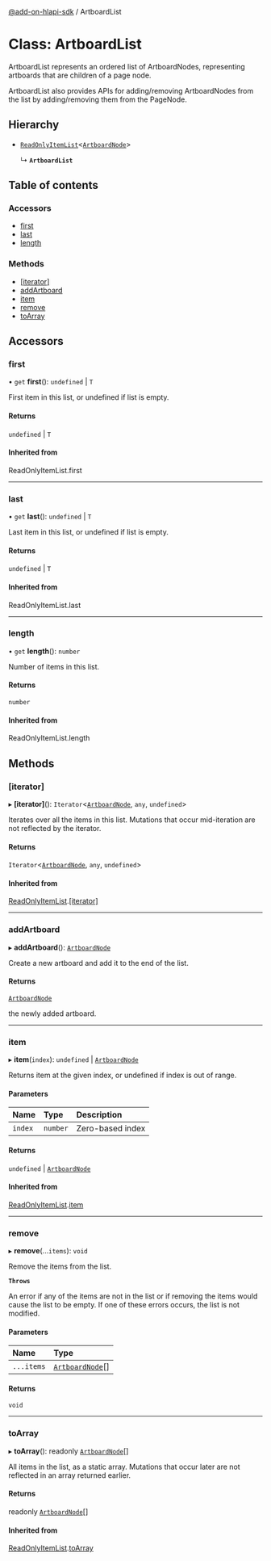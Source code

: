 [@add-on-hlapi-sdk](../overview.md) / ArtboardList

# Class: ArtboardList

ArtboardList represents an ordered list of ArtboardNodes, representing
artboards that are children of a page node.

ArtboardList also provides APIs for adding/removing ArtboardNodes from the list by adding/removing them
from the PageNode.

## Hierarchy

- [`ReadOnlyItemList`](ReadOnlyItemList.md)<[`ArtboardNode`](ArtboardNode.md)\>

  ↳ **`ArtboardList`**

## Table of contents

### Accessors

- [first](ArtboardList.md#first)
- [last](ArtboardList.md#last)
- [length](ArtboardList.md#length)

### Methods

- [[iterator]](ArtboardList.md#[iterator])
- [addArtboard](ArtboardList.md#addArtboard)
- [item](ArtboardList.md#item)
- [remove](ArtboardList.md#remove)
- [toArray](ArtboardList.md#toArray)

## Accessors

### <a id="first" name="first"></a> first

• `get` **first**(): `undefined` \| `T`

First item in this list, or undefined if list is empty.

#### Returns

`undefined` \| `T`

#### Inherited from

ReadOnlyItemList.first

___

### <a id="last" name="last"></a> last

• `get` **last**(): `undefined` \| `T`

Last item in this list, or undefined if list is empty.

#### Returns

`undefined` \| `T`

#### Inherited from

ReadOnlyItemList.last

___

### <a id="length" name="length"></a> length

• `get` **length**(): `number`

Number of items in this list.

#### Returns

`number`

#### Inherited from

ReadOnlyItemList.length

## Methods

### <a id="[iterator]" name="[iterator]"></a> [iterator]

▸ **[iterator]**(): `Iterator`<[`ArtboardNode`](ArtboardNode.md), `any`, `undefined`\>

Iterates over all the items in this list. Mutations that occur mid-iteration are not reflected by the iterator.

#### Returns

`Iterator`<[`ArtboardNode`](ArtboardNode.md), `any`, `undefined`\>

#### Inherited from

[ReadOnlyItemList](ReadOnlyItemList.md).[[iterator]](ReadOnlyItemList.md#[iterator])

___

### <a id="addArtboard" name="addArtboard"></a> addArtboard

▸ **addArtboard**(): [`ArtboardNode`](ArtboardNode.md)

Create a new artboard and add it to the end of the list.

#### Returns

[`ArtboardNode`](ArtboardNode.md)

the newly added artboard.

___

### <a id="item" name="item"></a> item

▸ **item**(`index`): `undefined` \| [`ArtboardNode`](ArtboardNode.md)

Returns item at the given index, or undefined if index is out of range.

#### Parameters

| Name | Type | Description |
| :------ | :------ | :------ |
| `index` | `number` | Zero-based index |

#### Returns

`undefined` \| [`ArtboardNode`](ArtboardNode.md)

#### Inherited from

[ReadOnlyItemList](ReadOnlyItemList.md).[item](ReadOnlyItemList.md#item)

___

### <a id="remove" name="remove"></a> remove

▸ **remove**(...`items`): `void`

Remove the items from the list.

**`Throws`**

An error if any of the items are not in the list or if removing the
items would cause the list to be empty. If one of these errors occurs, the list
is not modified.

#### Parameters

| Name | Type |
| :------ | :------ |
| `...items` | [`ArtboardNode`](ArtboardNode.md)[] |

#### Returns

`void`

___

### <a id="toArray" name="toArray"></a> toArray

▸ **toArray**(): readonly [`ArtboardNode`](ArtboardNode.md)[]

All items in the list, as a static array. Mutations that occur later are not reflected in an array returned earlier.

#### Returns

readonly [`ArtboardNode`](ArtboardNode.md)[]

#### Inherited from

[ReadOnlyItemList](ReadOnlyItemList.md).[toArray](ReadOnlyItemList.md#toArray)
